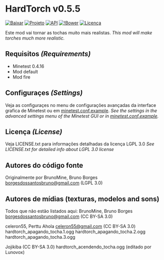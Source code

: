 HardTorch v0.5.5
================

[![Baixar](https://img.shields.io/github/tag/BrunoMine/hardtorch.svg?style=flat-square&label=release)](https://github.com/BrunoMine/hardtorch/archive/master.zip)
[![Projeto](https://img.shields.io/badge/Git-Projeto-green.svg)](https://github.com/BrunoMine/hardtorch)
[![API](https://img.shields.io/badge/API-Projeto-green.svg)](https://github.com/BrunoMine/hardtorch/blob/master/API.txt)
[![!Bower](https://img.shields.io/badge/Bower-Projeto-green.svg)](https://minetest-bower.herokuapp.com/mods/hardtorch)
[![Licença](https://img.shields.io/badge/Licença-LGPL_v3.0-blue.svg)](https://github.com/BrunoMine/hardtorch/blob/master/LICENSE.txt)

Este mod vai tornar as tochas muito mais realistas.
_This mod will make torches much more realistic._

## Requisitos _(Requirements)_
* Minetest 0.4.16
* Mod default
* Mod fire

## Configuraçes _(Settings)_
Veja as configuraçes no menu de configurações avançadas da interface grafica de Minetest ou em [minetest.conf.example](https://github.com/BrunoMine/hardtorch/blob/master/minetest.conf.example).
_See the settings in the advanced settings menu of the Minetest GUI or in [minetest.conf.example](https://github.com/BrunoMine/hardtorch/blob/master/minetest.conf.example)._

## Licença _(License)_
Veja LICENSE.txt para informações detalhadas da licença LGPL 3.0
_See LICENSE.txt for detailed info about LGPL 3.0 license_

Autores do código fonte
-----------------------
Originalmente por BrunoMine, Bruno Borges <borgesdossantosbruno@gmail.com> (LGPL 3.0)

Autores de mídias (texturas, modelos and sons)
----------------------------------------------
Todos que não estão listados aqui:
BrunoMine, Bruno Borges <borgesdossantosbruno@gmail.com> (CC BY-SA 3.0)

celeron55, Perttu Ahola <celeron55@gmail.com> (CC BY-SA 3.0)
	hardtorch_apagando_tocha.1.ogg
	hardtorch_apagando_tocha.2.ogg
	hardtorch_apagando_tocha.3.ogg

Jojikiba (CC BY-SA 3.0)
	hardtorch_acendendo_tocha.ogg (editado por Lunovox)

